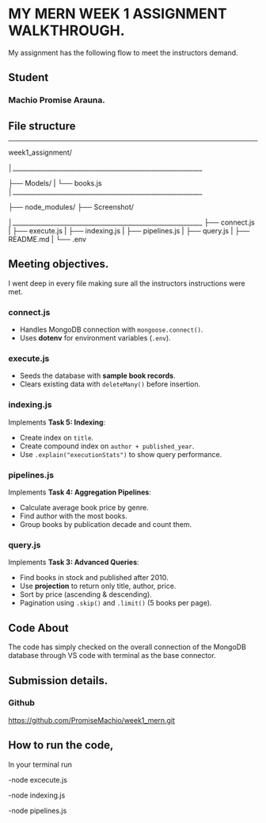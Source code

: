 # MY MERN WEEK 1 ASSIGNMENT WALKTHROUGH.
My assignment has the following flow to meet the instructors demand.

## Student
### Machio Promise Arauna.

## File structure
________________________________________
week1_assignment/

│____________________________________________________________

├── Models/
    |
    └── books.js
│____________________________________________________________

├── node_modules/
├── Screenshot/


│____________________________________________________________
├── connect.js
|
├── execute.js
|
├── indexing.js
|
├── pipelines.js
|
├── query.js
|
├── README.md
|
└── .env


## Meeting objectives.
I went deep in every file making sure all the instructors instructions were met. 

### connect.js
- Handles MongoDB connection with `mongoose.connect()`.  
- Uses **dotenv** for environment variables (`.env`).  

### execute.js
- Seeds the database with **sample book records**.  
- Clears existing data with `deleteMany()` before insertion. 


### indexing.js
Implements **Task 5: Indexing**:  
- Create index on `title`.  
- Create compound index on `author + published_year`.  
- Use `.explain("executionStats")` to show query performance. 

### pipelines.js
Implements **Task 4: Aggregation Pipelines**:  
- Calculate average book price by genre.  
- Find author with the most books.  
- Group books by publication decade and count them.

### query.js
Implements **Task 3: Advanced Queries**:  
- Find books in stock and published after 2010.  
- Use **projection** to return only title, author, price.  
- Sort by price (ascending & descending).  
- Pagination using `.skip()` and `.limit()` (5 books per page).
## Code About
The code has simply checked on the overall connection of the MongoDB database through VS code with terminal as the base connector.

## Submission details.
### Github 
https://github.com/PromiseMachio/week1_mern.git

## How to run the code,
In your terminal run

-node excecute.js

-node indexing.js

-node pipelines.js
